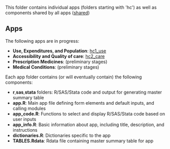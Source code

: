 This folder contains individual apps (folders starting with 'hc') as well as components shared by all apps ([shared](shared))

## Apps

The following apps are in progress:
* **Use, Expenditures, and Population**: [hc1_use](hc1_use)
* **Accessibility and Quality of care**: [hc2_care](hc2_care)
* **Prescription Medicines**: (preliminary stages)
* **Medical Conditions**: (preliminary stages)

Each app folder contains (or will eventually contain) the following components:
* **r**,**sas**,**stata** folders: R/SAS/Stata code and output for generating master summary table
* **app.R**: Main app file defining form elements and default inputs, and calling modules
* **app_code.R**: Functions to select and display R/SAS/Stata code based on user inputs
* **app_info.R**: Basic information about app, including title, description, and instructions
* **dictionaries.R**: Dictionaries specific to the app
* **TABLES.Rdata**: Rdata file containing master summary table for app
